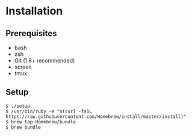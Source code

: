 Installation
============

Prerequisites
-------------

* bash
* zsh
* Git (1.8+ recommended)
* screen
* tmux


Setup
------------

``` bash-session
$ ./setup
$ /usr/bin/ruby -e "$(curl -fsSL https://raw.githubusercontent.com/Homebrew/install/master/install)"
$ brew tap Homebrew/bundle
$ brew bundle
```